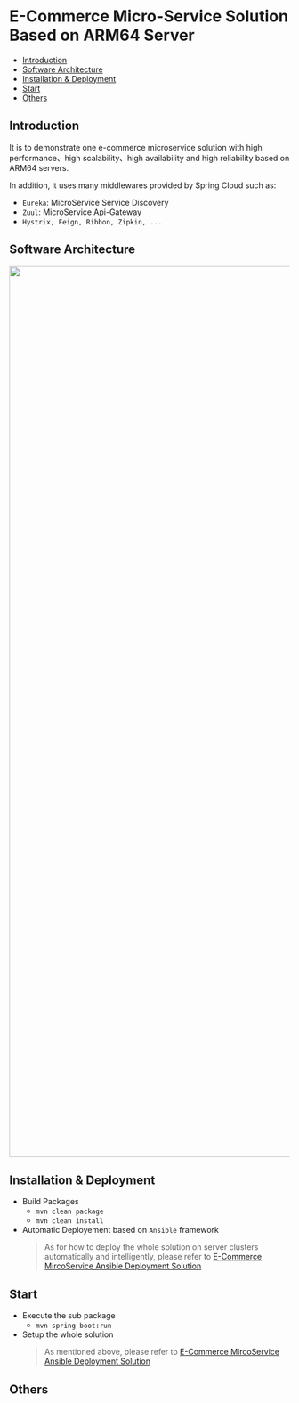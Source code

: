 # E-Commerce Micro-Service Solution Based on ARM64 Server 

* [Introduction](#1)
* [Software Architecture ](#2)
* [Installation & Deployment](#3)
* [Start](#4)
* [Others](#5)

## <a name="1">Introduction</a>

It is to demonstrate one e-commerce microservice solution with high performance、high scalability、high availability and high reliability based on ARM64 servers. 

In addition, it uses many middlewares provided by Spring Cloud such as:
  * `Eureka`: MicroService Service Discovery
  * `Zuul`: MicroService Api-Gateway
  * `Hystrix, Feign, Ribbon, Zipkin, ...`

## <a name="2">Software Architecture</a>

<center><a href="docs/estuary_e_commerce_micro_service_software_architecture.png"><img src="https://github.com/open-estuary/packages/blob/master/solutions/e-commerce-springcloud-microservices/docs/estuary_e_commerce_micro_service_software_architecture.png" border=0 width=1600></a></center>

## <a name="3">Installation & Deployment</a>
* Build Packages 
  * `mvn clean package`
  * `mvn clean install`
* Automatic Deployement based on `Ansible` framework
  > As for how to deploy the whole solution on server clusters automatically and intelligently, please refer to [E-Commerce MircoService Ansible Deployment Solution](https://github.com/open-estuary/appbenchmark/tree/master/apps/e-commerce-solutions/e-commerce-springcloud-microservice)
  
## <a name="4">Start</a>
* Execute the sub package 
  * `mvn spring-boot:run`
* Setup the whole solution 
  > As mentioned above, please refer to [E-Commerce MircoService Ansible Deployment Solution](https://github.com/open-estuary/appbenchmark/tree/master/apps/e-commerce-solutions/e-commerce-springcloud-microservice)
  
## <a name="5">Others</a>


